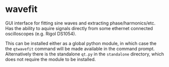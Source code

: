 # wavefit
GUI interface for fitting sine waves and extracting phase/harmonics/etc.  Has the ability to aquire signals directly from some ethernet connected oscilloscopes (e.g. Rigol DS1054).

This can be installed either as a global python module, in which case the the `qtwavefit` command will be made available in the command prompt.  Alternatively there is the standalone `qt.py` in the `standalone` directory, which does not require the module to be installed.